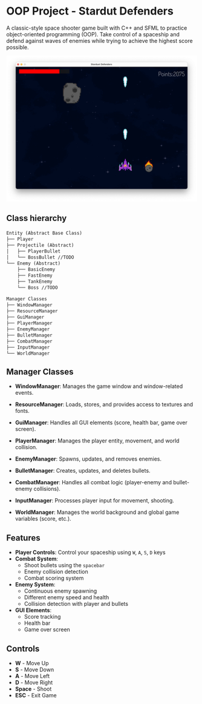 # OOP Project - Stardut Defenders

A classic-style space shooter game built with C++ and SFML to practice object-oriented programming (OOP). Take control of a spaceship and defend against waves of enemies while trying to achieve the highest score possible.

![Game Screenshot](/resources/screenshots/gameplay.png)

## Class hierarchy
```
Entity (Abstract Base Class)
├── Player
├── Projectile (Abstract)
│   ├── PlayerBullet
│   └── BossBullet //TODO
└── Enemy (Abstract)
    ├── BasicEnemy
    ├── FastEnemy
    ├── TankEnemy
    └── Boss //TODO
```
```
Manager Classes
├── WindowManager
├── ResourceManager
├── GuiManager
├── PlayerManager
├── EnemyManager
├── BulletManager
├── CombatManager
├── InputManager
└── WorldManager

```

## Manager Classes

- **WindowManager**: Manages the game window and window-related events.

- **ResourceManager**: Loads, stores, and provides access to textures and fonts.

- **GuiManager**: Handles all GUI elements (score, health bar, game over screen).

- **PlayerManager**: Manages the player entity, movement, and world collision.

- **EnemyManager**: Spawns, updates, and removes enemies.

- **BulletManager**: Creates, updates, and deletes bullets.

- **CombatManager**: Handles all combat logic (player-enemy and bullet-enemy collisions).

- **InputManager**: Processes player input for movement, shooting.

- **WorldManager**: Manages the world background and global game variables (score, etc.).


## Features

- **Player Controls**: Control your spaceship using `W`, `A`, `S`, `D` keys
- **Combat System**: 
  - Shoot bullets using the `spacebar`
  - Enemy collision detection
  - Combat scoring system
- **Enemy System**:
  - Continuous enemy spawning
  - Different enemy speed and health
  - Collision detection with player and bullets
- **GUI Elements**:
  - Score tracking
  - Health bar
  - Game over screen

## Controls

- **W** - Move Up
- **S** - Move Down
- **A** - Move Left
- **D** - Move Right
- **Space** - Shoot
- **ESC** - Exit Game



